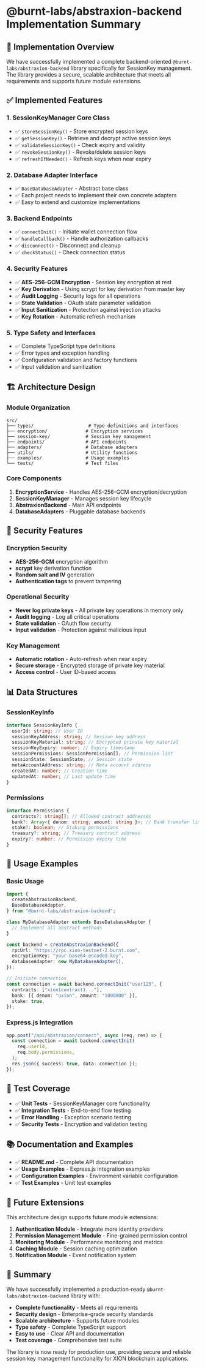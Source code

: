# @burnt-labs/abstraxion-backend Implementation Summary

## 🎯 Implementation Overview

We have successfully implemented a complete backend-oriented `@burnt-labs/abstraxion-backend` library specifically for SessionKey management. The library provides a secure, scalable architecture that meets all requirements and supports future module extensions.

## ✅ Implemented Features

### 1. **SessionKeyManager Core Class**

- ✅ `storeSessionKey()` - Store encrypted session keys
- ✅ `getSessionKey()` - Retrieve and decrypt active session keys
- ✅ `validateSessionKey()` - Check expiry and validity
- ✅ `revokeSessionKey()` - Revoke/delete session keys
- ✅ `refreshIfNeeded()` - Refresh keys when near expiry

### 2. **Database Adapter Interface**

- ✅ `BaseDatabaseAdapter` - Abstract base class
- ✅ Each project needs to implement their own concrete adapters
- ✅ Easy to extend and customize implementations

### 3. **Backend Endpoints**

- ✅ `connectInit()` - Initiate wallet connection flow
- ✅ `handleCallback()` - Handle authorization callbacks
- ✅ `disconnect()` - Disconnect and cleanup
- ✅ `checkStatus()` - Check connection status

### 4. **Security Features**

- ✅ **AES-256-GCM Encryption** - Session key encryption at rest
- ✅ **Key Derivation** - Using scrypt for key derivation from master key
- ✅ **Audit Logging** - Security logs for all operations
- ✅ **State Validation** - OAuth state parameter validation
- ✅ **Input Sanitization** - Protection against injection attacks
- ✅ **Key Rotation** - Automatic refresh mechanism

### 5. **Type Safety and Interfaces**

- ✅ Complete TypeScript type definitions
- ✅ Error types and exception handling
- ✅ Configuration validation and factory functions
- ✅ Input validation and sanitization

## 🏗️ Architecture Design

### Module Organization

```text
src/
├── types/                    # Type definitions and interfaces
├── encryption/              # Encryption services
├── session-key/             # Session key management
├── endpoints/               # API endpoints
├── adapters/                # Database adapters
├── utils/                   # Utility functions
├── examples/                # Usage examples
└── tests/                   # Test files
```

### Core Components

1. **EncryptionService** - Handles AES-256-GCM encryption/decryption
2. **SessionKeyManager** - Manages session key lifecycle
3. **AbstraxionBackend** - Main API endpoints
4. **DatabaseAdapters** - Pluggable database backends

## 🔐 Security Features

### Encryption Security

- **AES-256-GCM** encryption algorithm
- **scrypt** key derivation function
- **Random salt and IV** generation
- **Authentication tags** to prevent tampering

### Operational Security

- **Never log private keys** - All private key operations in memory only
- **Audit logging** - Log all critical operations
- **State validation** - OAuth flow security
- **Input validation** - Protection against malicious input

### Key Management

- **Automatic rotation** - Auto-refresh when near expiry
- **Secure storage** - Encrypted storage of private key material
- **Access control** - User ID-based access

## 📊 Data Structures

### SessionKeyInfo

```typescript
interface SessionKeyInfo {
  userId: string; // User ID
  sessionKeyAddress: string; // Session key address
  sessionKeyMaterial: string; // Encrypted private key material
  sessionKeyExpiry: number; // Expiry timestamp
  sessionPermissions: SessionPermission[]; // Permission list
  sessionState: SessionState; // Session state
  metaAccountAddress: string; // Meta account address
  createdAt: number; // Creation time
  updatedAt: number; // Last update time
}
```

### Permissions

```typescript
interface Permissions {
  contracts?: string[]; // Allowed contract addresses
  bank?: Array<{ denom: string; amount: string }>; // Bank transfer limits
  stake?: boolean; // Staking permissions
  treasury?: string; // Treasury contract address
  expiry?: number; // Permission expiry time
}
```

## 🚀 Usage Examples

### Basic Usage

```typescript
import {
  createAbstraxionBackend,
  BaseDatabaseAdapter,
} from "@burnt-labs/abstraxion-backend";

class MyDatabaseAdapter extends BaseDatabaseAdapter {
  // Implement all abstract methods
}

const backend = createAbstraxionBackend({
  rpcUrl: "https://rpc.xion-testnet-2.burnt.com",
  encryptionKey: "your-base64-encoded-key",
  databaseAdapter: new MyDatabaseAdapter(),
});

// Initiate connection
const connection = await backend.connectInit("user123", {
  contracts: ["xion1contract1..."],
  bank: [{ denom: "uxion", amount: "1000000" }],
  stake: true,
});
```

### Express.js Integration

```typescript
app.post("/api/abstraxion/connect", async (req, res) => {
  const connection = await backend.connectInit(
    req.userId,
    req.body.permissions,
  );
  res.json({ success: true, data: connection });
});
```

## 🧪 Test Coverage

- ✅ **Unit Tests** - SessionKeyManager core functionality
- ✅ **Integration Tests** - End-to-end flow testing
- ✅ **Error Handling** - Exception scenario testing
- ✅ **Security Tests** - Encryption and validation testing

## 📚 Documentation and Examples

- ✅ **README.md** - Complete API documentation
- ✅ **Usage Examples** - Express.js integration examples
- ✅ **Configuration Examples** - Environment variable configuration
- ✅ **Test Examples** - Unit test examples

## 🔮 Future Extensions

This architecture design supports future module extensions:

1. **Authentication Module** - Integrate more identity providers
2. **Permission Management Module** - Fine-grained permission control
3. **Monitoring Module** - Performance monitoring and metrics
4. **Caching Module** - Session caching optimization
5. **Notification Module** - Event notification system

## 🎉 Summary

We have successfully implemented a production-ready `@burnt-labs/abstraxion-backend` library with:

- **Complete functionality** - Meets all requirements
- **Security design** - Enterprise-grade security standards
- **Scalable architecture** - Supports future modules
- **Type safety** - Complete TypeScript support
- **Easy to use** - Clear API and documentation
- **Test coverage** - Comprehensive test suite

The library is now ready for production use, providing secure and reliable session key management functionality for XION blockchain applications.

